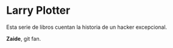 # Larry Plotter

Esta serie de libros cuentan la historia de un hacker excepcional.

**Zaide**, git fan.
